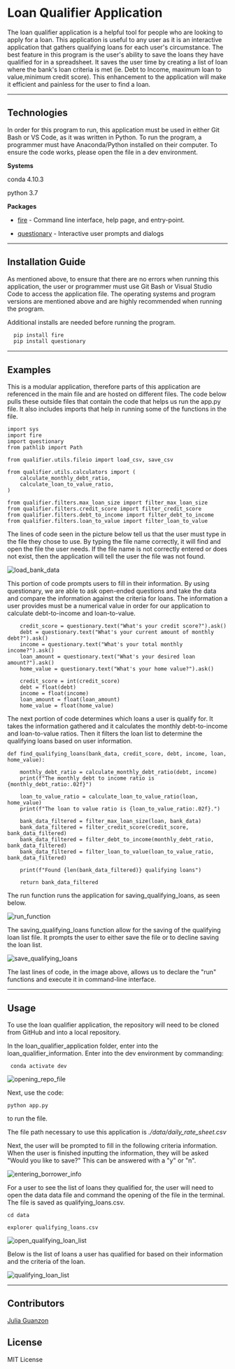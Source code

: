 # Loan Qualifier Application

The loan qualifier application is a helpful tool for people who are looking to apply for a loan. This application is useful to any user as it is an interactive application that gathers qualifying loans for each user's circumstance. The best feature in this program is the user's ability to save the loans they have qualified for in a spreadsheet. It saves the user time by creating a list of loan where the bank's loan criteria is met (ie. Debt to Income, maximum loan to value,minimum credit score). This enhancement to the application will make it efficient and painless for the user to find a loan.

---

## Technologies

In order for this program to run, this application must be used in either Git Bash or VS Code, as it was written in Python. To run the program, a programmer must have Anaconda/Python installed on their computer. To ensure the code works, please open the file in a dev environment.

**Systems**

conda 4.10.3

python 3.7

**Packages**

* [fire](https://github.com/google/python-fire) - Command line interface, help page, and entry-point.

* [questionary](https://github.com/tmbo/questionary) - Interactive user prompts and dialogs

---

## Installation Guide

As mentioned above, to ensure that there are no errors when running this application, the user or programmer must use Git Bash or Visual Studio Code to access the application file. The operating systems and program versions are mentioned above and are highly recommended when running the program.

Additional installs are needed before running the program.

```python
  pip install fire
  pip install questionary
```

---

## Examples

This is a modular application, therefore parts of this application are referenced in the main file and are hosted on different files. The code below pulls these outside files that contain the code that helps us run the app.py file. It also includes imports that help in running some of the functions in the file. 

```
import sys
import fire
import questionary
from pathlib import Path

from qualifier.utils.fileio import load_csv, save_csv

from qualifier.utils.calculators import (
    calculate_monthly_debt_ratio,
    calculate_loan_to_value_ratio,
)

from qualifier.filters.max_loan_size import filter_max_loan_size
from qualifier.filters.credit_score import filter_credit_score
from qualifier.filters.debt_to_income import filter_debt_to_income
from qualifier.filters.loan_to_value import filter_loan_to_value
```
The lines of code seen in the picture below tell us that the user must type in the file they chose to use. By typing the file name correctly, it will find and open the file the user needs. If the file name is not correctly entered or does not exist, then the application will tell the user the file was not found.

![load_bank_data](https://user-images.githubusercontent.com/84649228/125153667-4183a080-e10a-11eb-990d-479986cfe059.PNG)

This portion of code prompts users to fill in their information. By using questionary, we are able to ask open-ended questions and take the data and compare the information against the criteria for loans. The information a user provides must be a numerical value in order for our application to calculate debt-to-income and loan-to-value.

```
    credit_score = questionary.text("What's your credit score?").ask()
    debt = questionary.text("What's your current amount of monthly debt?").ask()
    income = questionary.text("What's your total monthly income?").ask()
    loan_amount = questionary.text("What's your desired loan amount?").ask()
    home_value = questionary.text("What's your home value?").ask()

    credit_score = int(credit_score)
    debt = float(debt)
    income = float(income)
    loan_amount = float(loan_amount)
    home_value = float(home_value)
```
The next portion of code determines which loans a user is qualify for. It takes the information gathered and it calculates the monthly debt-to-income and loan-to-value ratios. Then it filters the loan list to determine the qualifying loans based on user information.

```
def find_qualifying_loans(bank_data, credit_score, debt, income, loan, home_value):

    monthly_debt_ratio = calculate_monthly_debt_ratio(debt, income)
    print(f"The monthly debt to income ratio is {monthly_debt_ratio:.02f}")
    
    loan_to_value_ratio = calculate_loan_to_value_ratio(loan, home_value)
    print(f"The loan to value ratio is {loan_to_value_ratio:.02f}.")

    bank_data_filtered = filter_max_loan_size(loan, bank_data)
    bank_data_filtered = filter_credit_score(credit_score, bank_data_filtered)
    bank_data_filtered = filter_debt_to_income(monthly_debt_ratio, bank_data_filtered)
    bank_data_filtered = filter_loan_to_value(loan_to_value_ratio, bank_data_filtered)

    print(f"Found {len(bank_data_filtered)} qualifying loans")

    return bank_data_filtered

```

The run function runs the application for saving_qualifying_loans, as seen below.

![run_function](https://user-images.githubusercontent.com/84649228/125153673-48aaae80-e10a-11eb-9a08-e7502b2033c0.PNG)

The saving_qualifying_loans function allow for the saving of the qualifying loan list file. It prompts the user to either save the file or to decline saving the loan list.

![save_qualifying_loans](https://user-images.githubusercontent.com/84649228/125153674-4b0d0880-e10a-11eb-9616-89be136651ac.PNG)

The last lines of code, in the image above, allows us to declare the "run" functions and execute it in command-line interface.

---

## Usage

To use the loan qualifier application, the repository will need to be cloned from GitHub and into a local repository.

In the loan_qualifier_application folder, enter into the loan_qualifier_information. Enter into the dev environment by commanding: 

```
 conda activate dev
```
![opening_repo_file](https://user-images.githubusercontent.com/84649228/125153554-56136900-e109-11eb-8da5-0ce748334148.PNG)

Next, use the code:

```
python app.py
```
to run the file.

The file path necessary to use this application is *./data/daily_rate_sheet.csv*

Next, the user will be prompted to fill in the following criteria information. When the user is finished inputting the information, they will be asked "Would you like to save?" This can be answered with a "y" or "n".

![entering_borrower_info](https://user-images.githubusercontent.com/84649228/125153522-2a907e80-e109-11eb-96e5-a9cb23dccd99.PNG)

For a user to see the list of loans they qualified for, the user will need to open the data data file and command the opening of the file in the terminal. The file is saved as qualifying_loans.csv.

```
cd data

explorer qualifying_loans.csv
```

![open_qualifying_loan_list](https://user-images.githubusercontent.com/84649228/125153551-527fe200-e109-11eb-8c65-28d2978d2a0d.PNG)

Below is the list of loans a user has qualified for based on their information and the criteria of the loan.

![qualifying_loan_list](https://user-images.githubusercontent.com/84649228/125153556-590e5980-e109-11eb-84d8-adae7a7eaf23.PNG)

---

## Contributors

[Julia Guanzon](www.linkedin.com/in/julia-guanzon)

## License

MIT License
